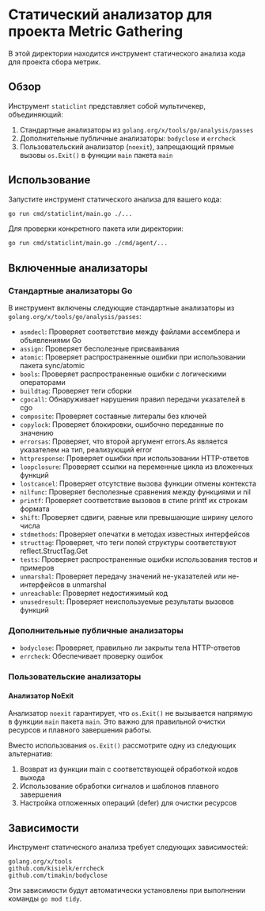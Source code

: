 # Статический анализатор для проекта Metric Gathering

В этой директории находится инструмент статического анализа кода для проекта сбора метрик.

## Обзор

Инструмент `staticlint` представляет собой мультичекер, объединяющий:

1. Стандартные анализаторы из `golang.org/x/tools/go/analysis/passes`
2. Дополнительные публичные анализаторы: `bodyclose` и `errcheck`
3. Пользовательский анализатор (`noexit`), запрещающий прямые вызовы `os.Exit()` в функции `main` пакета `main`

## Использование

Запустите инструмент статического анализа для вашего кода:

```bash
go run cmd/staticlint/main.go ./...
```

Для проверки конкретного пакета или директории:

```bash
go run cmd/staticlint/main.go ./cmd/agent/...
```

## Включенные анализаторы

### Стандартные анализаторы Go

В инструмент включены следующие стандартные анализаторы из `golang.org/x/tools/go/analysis/passes`:

- `asmdecl`: Проверяет соответствие между файлами ассемблера и объявлениями Go
- `assign`: Проверяет бесполезные присваивания
- `atomic`: Проверяет распространенные ошибки при использовании пакета sync/atomic
- `bools`: Проверяет распространенные ошибки с логическими операторами
- `buildtag`: Проверяет теги сборки
- `cgocall`: Обнаруживает нарушения правил передачи указателей в cgo
- `composite`: Проверяет составные литералы без ключей
- `copylock`: Проверяет блокировки, ошибочно переданные по значению
- `errorsas`: Проверяет, что второй аргумент errors.As является указателем на тип, реализующий error
- `httpresponse`: Проверяет ошибки при использовании HTTP-ответов
- `loopclosure`: Проверяет ссылки на переменные цикла из вложенных функций
- `lostcancel`: Проверяет отсутствие вызова функции отмены контекста
- `nilfunc`: Проверяет бесполезные сравнения между функциями и nil
- `printf`: Проверяет соответствие вызовов в стиле printf их строкам формата
- `shift`: Проверяет сдвиги, равные или превышающие ширину целого числа
- `stdmethods`: Проверяет опечатки в методах известных интерфейсов
- `structtag`: Проверяет, что теги полей структуры соответствуют reflect.StructTag.Get
- `tests`: Проверяет распространенные ошибки использования тестов и примеров
- `unmarshal`: Проверяет передачу значений не-указателей или не-интерфейсов в unmarshal
- `unreachable`: Проверяет недостижимый код
- `unusedresult`: Проверяет неиспользуемые результаты вызовов функций

### Дополнительные публичные анализаторы

- `bodyclose`: Проверяет, правильно ли закрыты тела HTTP-ответов
- `errcheck`: Обеспечивает проверку ошибок

### Пользовательские анализаторы

#### Анализатор NoExit

Анализатор `noexit` гарантирует, что `os.Exit()` не вызывается напрямую в функции `main` пакета `main`. Это важно для правильной очистки ресурсов и плавного завершения работы.

Вместо использования `os.Exit()` рассмотрите одну из следующих альтернатив:

1. Возврат из функции main с соответствующей обработкой кодов выхода
2. Использование обработки сигналов и шаблонов плавного завершения
3. Настройка отложенных операций (defer) для очистки ресурсов

## Зависимости

Инструмент статического анализа требует следующих зависимостей:

```
golang.org/x/tools
github.com/kisielk/errcheck
github.com/timakin/bodyclose
```

Эти зависимости будут автоматически установлены при выполнении команды `go mod tidy`. 